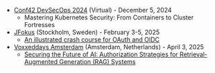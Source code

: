 - [Conf42 DevSecOps 2024](https://www.conf42.com/devsecops2024) (Virtual) - December 5, 2024
  - Mastering Kubernetes Security: From Containers to Cluster Fortresses
- [JFokus](https://www.jfokus.se/) (Stockholm, Sweden) - February 3-5, 2025
  - [An illustrated crash course for OAuth and OIDC](https://sessionize.com/app/speaker/session/738144)
- [Voxxeddays Amsterdam](https://amsterdam.voxxeddays.com/) (Amsterdam, Netherlands) - April 3, 2025
  - [Securing the Future of AI: Authorization Strategies for Retrieval-Augmented Generation (RAG) Systems](https://sessionize.com/s/deepu-k-sasidharan/securing-the-future-of-ai-authorization-strategies/108414)

